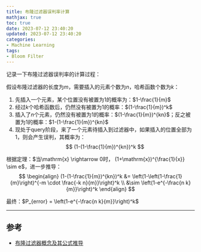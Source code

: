 ```yaml
---
title: 布隆过滤器误判率计算
mathjax: true
toc: true
date: 2023-07-12 23:40:20
updated: 2023-07-12 23:40:20
categories:
- Machine Learning
tags:
- Bloom Filter
---
```


记录一下布隆过滤器误判率的计算过程：

<!--more-->

假设布隆过滤器的长度为$m$，需要插入的元素个数为$n$，哈希函数个数为$k$：

1. 先插入一个元素，某个位置没有被置为1的概率为：$1-\frac{1}{m}$
2. 经过$k$个哈希函数后，仍然没有被置为1的概率：$(1-\frac{1}{m})^k$
3. 插入了$n$个元素，仍然没有被置为1的概率：$(1-\frac{1}{m})^{kn}$；反之被置为1的概率：$1-(1-\frac{1}{m})^{kn}$
4. 现处于query阶段，来了一个元素待插入到过滤器中，如果插入的位置全部为1，则会产生误判，其概率为：
$$
(1-(1-\frac{1}{m})^{kn})^k
$$

根据定理：$当\mathrm{x} \rightarrow 0时， (1+\mathrm{x})^{\frac{1}{x}} \sim e$，进一步推导：
$$
\begin{align}
(1-(1-\frac{1}{m})^{kn})^k &= \left(1-\left(1-\frac{1}{m}\right)^{-m \cdot \frac{-k n}{m}}\right)^k \\
&\sim \left(1-e^{-\frac{n k}{m}}\right)^k
\end{align}
$$

最终：$P_{error} = \left(1-e^{-\frac{n k}{m}}\right)^k$
___

## 参考

- [布隆过滤器概念及其公式推导](https://blog.csdn.net/gaoyueace/article/details/90410735)